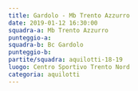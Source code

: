 ```yaml
---
title: Gardolo - Mb Trento Azzurro
date: 2019-01-12 16:30:00
squadra-a: Mb Trento Azzurro
punteggio-a: 
squadra-b: Bc Gardolo
punteggio-b: 
partite/squadra: aquilotti-18-19
luogo: Centro Sportivo Trento Nord
categoria: aquilotti
---
```

